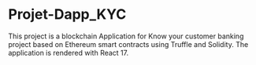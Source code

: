 # Projet-Dapp_KYC
This project is a blockchain Application for Know your customer banking project based on Ethereum smart contracts using Truffle and Solidity.
The application is rendered with React 17.
